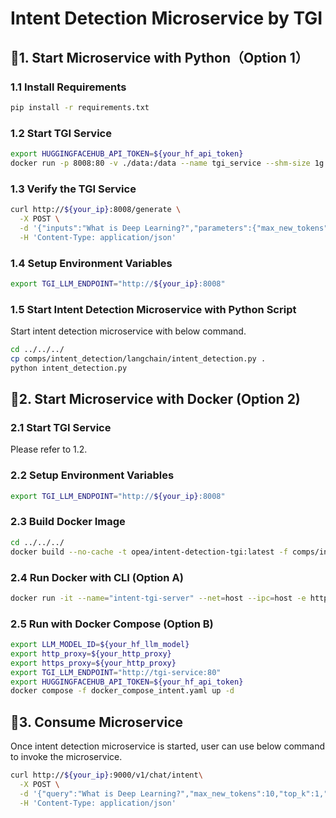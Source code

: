 # Intent Detection Microservice by TGI

## 🚀1. Start Microservice with Python（Option 1）

### 1.1 Install Requirements

```bash
pip install -r requirements.txt
```

### 1.2 Start TGI Service

```bash
export HUGGINGFACEHUB_API_TOKEN=${your_hf_api_token}
docker run -p 8008:80 -v ./data:/data --name tgi_service --shm-size 1g ghcr.io/huggingface/text-generation-inference:1.4 --model-id ${your_hf_llm_model}
```

### 1.3 Verify the TGI Service

```bash
curl http://${your_ip}:8008/generate \
  -X POST \
  -d '{"inputs":"What is Deep Learning?","parameters":{"max_new_tokens":17, "do_sample": true}}' \
  -H 'Content-Type: application/json'
```

### 1.4 Setup Environment Variables

```bash
export TGI_LLM_ENDPOINT="http://${your_ip}:8008"
```

### 1.5 Start Intent Detection Microservice with Python Script

Start intent detection microservice with below command.

```bash
cd ../../../
cp comps/intent_detection/langchain/intent_detection.py .
python intent_detection.py
```

## 🚀2. Start Microservice with Docker (Option 2)

### 2.1 Start TGI Service

Please refer to 1.2.

### 2.2 Setup Environment Variables

```bash
export TGI_LLM_ENDPOINT="http://${your_ip}:8008"
```

### 2.3 Build Docker Image

```bash
cd ../../../
docker build --no-cache -t opea/intent-detection-tgi:latest -f comps/intent_detection/langchain/Dockerfile .
```

### 2.4 Run Docker with CLI (Option A)

```bash
docker run -it --name="intent-tgi-server" --net=host --ipc=host -e http_proxy=$http_proxy -e https_proxy=$https_proxy -e TGI_LLM_ENDPOINT=$TGI_LLM_ENDPOINT -e HUGGINGFACEHUB_API_TOKEN=$HUGGINGFACEHUB_API_TOKEN opea/intent-detection-tgi:latest
```

### 2.5 Run with Docker Compose (Option B)

```bash
export LLM_MODEL_ID=${your_hf_llm_model}
export http_proxy=${your_http_proxy}
export https_proxy=${your_http_proxy}
export TGI_LLM_ENDPOINT="http://tgi-service:80"
export HUGGINGFACEHUB_API_TOKEN=${your_hf_api_token}
docker compose -f docker_compose_intent.yaml up -d
```

## 🚀3. Consume Microservice

Once intent detection microservice is started, user can use below command to invoke the microservice.

```bash
curl http://${your_ip}:9000/v1/chat/intent\
  -X POST \
  -d '{"query":"What is Deep Learning?","max_new_tokens":10,"top_k":1,"temperature":0.001,"streaming":false}' \
  -H 'Content-Type: application/json'
```
